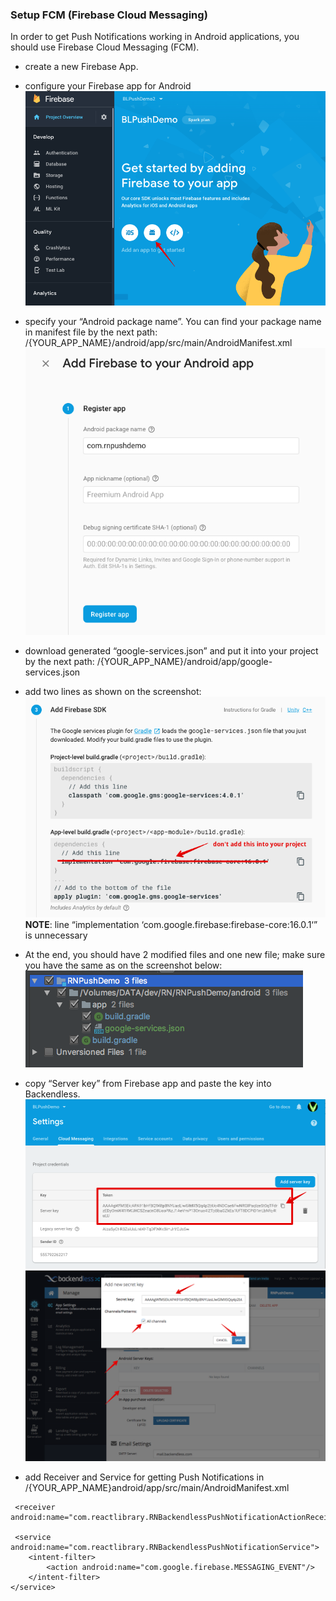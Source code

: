 ### Setup FCM (Firebase Cloud Messaging)
In order to get Push Notifications working in Android applications, 
you should use Firebase Cloud Messaging (FCM).

- create a new Firebase App.

- configure your Firebase app for Android
![img](./image-1.png)

- specify your “Android package name”. You can find your package name in manifest file by the next path:  /{YOUR_APP_NAME}/android/app/src/main/AndroidManifest.xml
![img](./image-2.png)

- download generated “google-services.json” and put it into your project by the next path: /{YOUR_APP_NAME}/android/app/google-services.json

- add two lines as shown on the screenshot:
![img](./image-3.png)
 **NOTE**: line “implementation ‘com.google.firebase:firebase-core:16.0.1‘” is unnecessary

- At the end, you should have 2 modified files and one new file; make sure you have the same as on the screenshot below:
![img](./image-4.png) 

- copy “Server key” from Firebase app and paste the key into Backendless.
![img](./image-5.png) 
![img](./image-6.png) 

- add Receiver and Service for getting Push Notifications in /{YOUR_APP_NAME}android/app/src/main/AndroidManifest.xml
````
 <receiver android:name="com.reactlibrary.RNBackendlessPushNotificationActionReceiver"/>

 <service android:name="com.reactlibrary.RNBackendlessPushNotificationService">
    <intent-filter>
        <action android:name="com.google.firebase.MESSAGING_EVENT"/>
    </intent-filter>
</service>
````